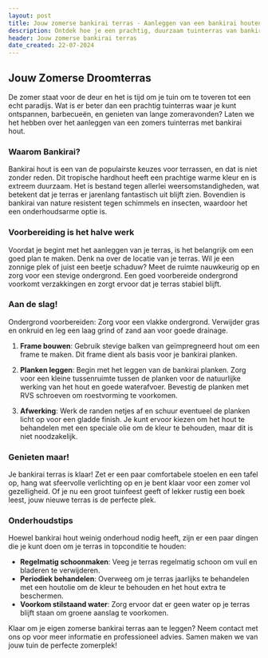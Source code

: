 ```yaml
---
layout: post
title: Jouw zomerse bankirai terras - Aanleggen van een bankirai houten terras
description: Ontdek hoe je een prachtig, duurzaam tuinterras van bankirai hout aanlegt. Tips, stappen en onderhoudsadvies voor een perfect zomers terras. Start jouw project vandaag!
header: Jouw zomerse bankirai terras
date_created: 22-07-2024
---
```


## Jouw Zomerse Droomterras
De zomer staat voor de deur en het is tijd om je tuin om te toveren tot een echt paradijs. Wat is er beter dan een prachtig tuinterras waar je kunt ontspannen, barbecueën, en genieten van lange zomeravonden? Laten we het hebben over het aanleggen van een zomers tuinterras met bankirai hout.

### Waarom Bankirai?
Bankirai hout is een van de populairste keuzes voor terrassen, en dat is niet zonder reden. Dit tropische hardhout heeft een prachtige warme kleur en is extreem duurzaam. Het is bestand tegen allerlei weersomstandigheden, wat betekent dat je terras er jarenlang fantastisch uit blijft zien. Bovendien is bankirai van nature resistent tegen schimmels en insecten, waardoor het een onderhoudsarme optie is.

###  Voorbereiding is het halve werk
Voordat je begint met het aanleggen van je terras, is het belangrijk om een goed plan te maken. Denk na over de locatie van je terras. Wil je een zonnige plek of juist een beetje schaduw? Meet de ruimte nauwkeurig op en zorg voor een stevige ondergrond. Een goed voorbereide ondergrond voorkomt verzakkingen en zorgt ervoor dat je terras stabiel blijft.

### Aan de slag!
Ondergrond voorbereiden: Zorg voor een vlakke ondergrond. Verwijder gras en onkruid en leg een laag grind of zand aan voor goede drainage.

1. **Frame bouwen**: Gebruik stevige balken van geïmpregneerd hout om een frame te maken. Dit frame dient als basis voor je bankirai planken.

2. **Planken leggen**: Begin met het leggen van de bankirai planken. Zorg voor een kleine tussenruimte tussen de planken voor de natuurlijke werking van het hout en goede waterafvoer. Bevestig de planken met RVS schroeven om roestvorming te voorkomen.

3. **Afwerking**: Werk de randen netjes af en schuur eventueel de planken licht op voor een gladde finish. Je kunt ervoor kiezen om het hout te behandelen met een speciale olie om de kleur te behouden, maar dit is niet noodzakelijk.

### Genieten maar!
Je bankirai terras is klaar! Zet er een paar comfortabele stoelen en een tafel op, hang wat sfeervolle verlichting op en je bent klaar voor een zomer vol gezelligheid. Of je nu een groot tuinfeest geeft of lekker rustig een boek leest, jouw nieuwe terras is de perfecte plek.

### Onderhoudstips
Hoewel bankirai hout weinig onderhoud nodig heeft, zijn er een paar dingen die je kunt doen om je terras in topconditie te houden:

* **Regelmatig schoonmaken**: Veeg je terras regelmatig schoon om vuil en bladeren te verwijderen.
* **Periodiek behandelen**: Overweeg om je terras jaarlijks te behandelen met een houtolie om de kleur te behouden en het hout extra te beschermen.
* **Voorkom stilstaand water**: Zorg ervoor dat er geen water op je terras blijft staan om groene aanslag te voorkomen.

Klaar om je eigen zomerse bankirai terras aan te leggen? Neem contact met ons op voor meer informatie en professioneel advies. Samen maken we van jouw tuin de perfecte zomerplek!